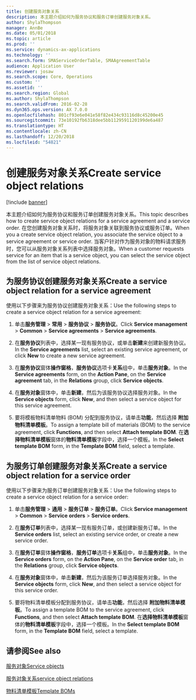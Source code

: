 ```yaml
---
title: 创建服务对象关系
description: 本主题介绍如何为服务协议和服务订单创建服务对象关系。
author: ShylaThompson
manager: AnnBe
ms.date: 05/01/2018
ms.topic: article
ms.prod: ''
ms.service: dynamics-ax-applications
ms.technology: ''
ms.search.form: SMAServiceOrderTable, SMAAgreementTable
audience: Application User
ms.reviewer: josaw
ms.search.scope: Core, Operations
ms.custom: ''
ms.assetid: ''
ms.search.region: Global
ms.author: ShylaThompson
ms.search.validFrom: 2016-02-28
ms.dyn365.ops.version: AX 7.0.0
ms.openlocfilehash: 801cf93e6e041e58f82e434c93116d8c45200e45
ms.sourcegitcommit: 73e10192fb6318dee5bb1129591120199de6a487
ms.translationtype: HT
ms.contentlocale: zh-CN
ms.lasthandoff: 12/20/2018
ms.locfileid: "54821"
---
```

# <a name="create-service-object-relations"></a><span data-ttu-id="ee7e1-103">创建服务对象关系</span><span class="sxs-lookup"><span data-stu-id="ee7e1-103">Create service object relations</span></span> 

[!include [banner](../includes/banner.md)]


<span data-ttu-id="ee7e1-104">本主题介绍如何为服务协议和服务订单创建服务对象关系。</span><span class="sxs-lookup"><span data-stu-id="ee7e1-104">This topic describes how to create service object relations for a service agreement and a service order.</span></span> <span data-ttu-id="ee7e1-105">在您创建服务对象关系时，将服务对象关联到服务协议或服务订单。</span><span class="sxs-lookup"><span data-stu-id="ee7e1-105">When you a create service object relation, you associate the service object to a service agreement or service order.</span></span> <span data-ttu-id="ee7e1-106">当客户针对作为服务对象的物料请求服务时，您可以从服务对象关系列表中选择服务对象。</span><span class="sxs-lookup"><span data-stu-id="ee7e1-106">When a customer requests service for an item that is a service object, you can select the service object from the list of service object relations.</span></span>

## <a name="create-a-service-object-relation-for-a-service-agreement"></a><span data-ttu-id="ee7e1-107">为服务协议创建服务对象关系</span><span class="sxs-lookup"><span data-stu-id="ee7e1-107">Create a service object relation for a service agreement</span></span>

<span data-ttu-id="ee7e1-108">使用以下步骤来为服务协议创建服务对象关系：</span><span class="sxs-lookup"><span data-stu-id="ee7e1-108">Use the following steps to create a service object relation for a service agreement:</span></span>

1.  <span data-ttu-id="ee7e1-109">单击**服务管理** \> **常用** \> **服务协议** \> **服务协议**。</span><span class="sxs-lookup"><span data-stu-id="ee7e1-109">Click **Service management** \> **Common** \> **Service agreements** \> **Service agreements**.</span></span>

2.  <span data-ttu-id="ee7e1-110">在**服务协议**列表中，选择某一现有服务协议，或单击**新建**来创建新服务协议。</span><span class="sxs-lookup"><span data-stu-id="ee7e1-110">In the **Service agreements** list, select an existing service agreement, or click **New** to create a new service agreement.</span></span>

3.  <span data-ttu-id="ee7e1-111">在**服务协议**窗体**操作窗格**，**服务协议**选项卡**关系**组中，单击**服务对象**。</span><span class="sxs-lookup"><span data-stu-id="ee7e1-111">In the **Service agreements** form, on the **Action Pane**, on the **Service agreement** tab, in the **Relations** group, click **Service objects**.</span></span>

4.  <span data-ttu-id="ee7e1-112">在**服务对象**窗体中，单击**新建**，然后为该服务协议选择服务对象。</span><span class="sxs-lookup"><span data-stu-id="ee7e1-112">In the **Service objects** form, click **New**, and then select a service object for this service agreement.</span></span>

5.  <span data-ttu-id="ee7e1-113">要将模板物料清单物料 (BOM) 分配到服务协议，请单击**功能**，然后选择 **附加物料清单模板**。</span><span class="sxs-lookup"><span data-stu-id="ee7e1-113">To assign a template bill of materials (BOM) to the service agreement, click **Functions**, and then select **Attach template BOM**.</span></span> <span data-ttu-id="ee7e1-114">在**选择物料清单模板**窗体的**物料清单模板**字段中，选择一个模板。</span><span class="sxs-lookup"><span data-stu-id="ee7e1-114">In the **Select template BOM** form, in the **Template BOM** field, select a template.</span></span> 

## <a name="create-a-service-object-relation-for-a-service-order"></a><span data-ttu-id="ee7e1-115">为服务订单创建服务对象关系</span><span class="sxs-lookup"><span data-stu-id="ee7e1-115">Create a service object relation for a service order</span></span>

<span data-ttu-id="ee7e1-116">使用以下步骤来为服务订单创建服务对象关系：</span><span class="sxs-lookup"><span data-stu-id="ee7e1-116">Use the following steps to create a service object relation for a service order:</span></span>

1.  <span data-ttu-id="ee7e1-117">单击**服务管理** \> **通用** \> **服务订单** \> **服务订单**。</span><span class="sxs-lookup"><span data-stu-id="ee7e1-117">Click **Service management** \> **Common** \> **Service orders** \> **Service orders**.</span></span>

2.  <span data-ttu-id="ee7e1-118">在**服务订单**列表中，选择某一现有服务订单，或创建新服务订单。</span><span class="sxs-lookup"><span data-stu-id="ee7e1-118">In the **Service orders** list, select an existing service order, or create a new service order.</span></span>

3.  <span data-ttu-id="ee7e1-119">在**服务订单**窗体**操作窗格**，**服务订单**选项卡**关系**组中，单击**服务对象**。</span><span class="sxs-lookup"><span data-stu-id="ee7e1-119">In the **Service orders** form, on the **Action Pane**, on the **Service order** tab, in the **Relations** group, click **Service objects**.</span></span>

4.  <span data-ttu-id="ee7e1-120">在**服务对象**窗体中，单击**新建**，然后为该服务订单选择服务对象。</span><span class="sxs-lookup"><span data-stu-id="ee7e1-120">In the **Service objects** form, click **New**, and then select a service object for this service order.</span></span>

5.  <span data-ttu-id="ee7e1-121">要将物料清单模板分配到服务协议，请单击**功能**，然后选择 **附加物料清单模板**。</span><span class="sxs-lookup"><span data-stu-id="ee7e1-121">To assign a template BOM to the service agreement, click **Functions**, and then select **Attach template BOM**.</span></span> <span data-ttu-id="ee7e1-122">在**选择物料清单模板**窗体的**物料清单模板**字段中，选择一个模板。</span><span class="sxs-lookup"><span data-stu-id="ee7e1-122">In the **Select template BOM** form, in the **Template BOM** field, select a template.</span></span> 


## <a name="see-also"></a><span data-ttu-id="ee7e1-123">请参阅</span><span class="sxs-lookup"><span data-stu-id="ee7e1-123">See also</span></span>

[<span data-ttu-id="ee7e1-124">服务对象</span><span class="sxs-lookup"><span data-stu-id="ee7e1-124">Service objects</span></span>](service-objects.md)

[<span data-ttu-id="ee7e1-125">服务对象关系</span><span class="sxs-lookup"><span data-stu-id="ee7e1-125">service object relations</span></span>](service-object-relations.md)

[<span data-ttu-id="ee7e1-126">物料清单模板</span><span class="sxs-lookup"><span data-stu-id="ee7e1-126">Template BOMs</span></span>](template-boms.md)

  


